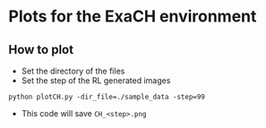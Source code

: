 # Plots for the ExaCH environment

## How to plot

* Set the directory of the files
* Set the step of the RL generated images

```
python plotCH.py -dir_file=./sample_data -step=99
```

* This code will save `CH_<step>.png`
